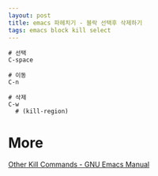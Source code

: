 ```yaml
---
layout: post
title: emacs 파헤치기 - 블락 선택후 삭제하기
tags: emacs block kill select
---
```


```
# 선택
C-space

# 이동
C-n

# 삭제
C-w
  # (kill-region)
```

# More
[Other Kill Commands - GNU Emacs Manual](https://www.gnu.org/software/emacs/manual/html_node/emacs/Other-Kill-Commands.html)

